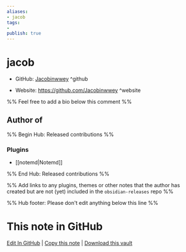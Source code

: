 ```yaml
---
aliases:
- jacob
tags:
- 
publish: true
---
```


# jacob

- GitHub: [Jacobinwwey](https://github.com/Jacobinwwey/) ^github
<!-- - Discord: `@` ^discord-->
- Website: <https://github.com/Jacobinwwey> ^website
<!-- - [[Publish sites|Publish site]]: <https://> ^publish-->

%% Feel free to add a bio below this comment %%


## Author of

%% Begin Hub: Released contributions %%
### Plugins
- [[notemd|Notemd]]

%% End Hub: Released contributions %%

%% Add links to any plugins, themes or other notes that the author has created but are not (yet) included in the `obsidian-releases` repo %%

<!--
### Unlisted plugins
-->

<!--
### Others
-->

<!--
## Sponsor this author
-->

<!-- - [[GitHub sponsors]]: [Sponsor @Jacobinwwey on GitHub Sponsors](https://github.com/sponsors/Jacobinwwey) ^github-sponsor-->
<!-- - [[Buy me a coffee]]: <https://> ^buy-me-a-coffee-->
<!-- - [[PayPal]]: <https://> ^paypal-->
<!-- - [[Patreon]]: <https://> ^patreon-->

<!--
## Follow this author
-->

<!-- - [[YouTube Channels|On YouTube]]: <https://> ^youtube-->
<!-- - Twitter: <https://> ^twitter-->
<!-- - ... -->

%% Hub footer: Please don't edit anything below this line %%

# This note in GitHub

<span class="git-footer">[Edit In GitHub](https://github.dev/obsidian-community/obsidian-hub/blob/main/01%20-%20Community/People/Jacobinwwey.md "git-hub-edit-note") | [Copy this note](https://raw.githubusercontent.com/obsidian-community/obsidian-hub/main/01%20-%20Community/People/Jacobinwwey.md "git-hub-copy-note") | [Download this vault](https://github.com/obsidian-community/obsidian-hub/archive/refs/heads/main.zip "git-hub-download-vault") </span>
